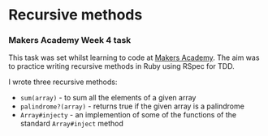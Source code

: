 Recursive methods
=================

### Makers Academy Week 4 task

This task was set whilst learning to code at
[Makers Academy](http://www.makersacademy.com). The aim was to practice writing
recursive methods in Ruby using RSpec for TDD.

I wrote three recursive methods:

  - `sum(array)` - to sum all the elements of a given array
  - `palindrome?(array)` - returns true if the given array is a palindrome
  - `Array#injecty` - an implemention of some of the functions of the standard `Array#inject` method
